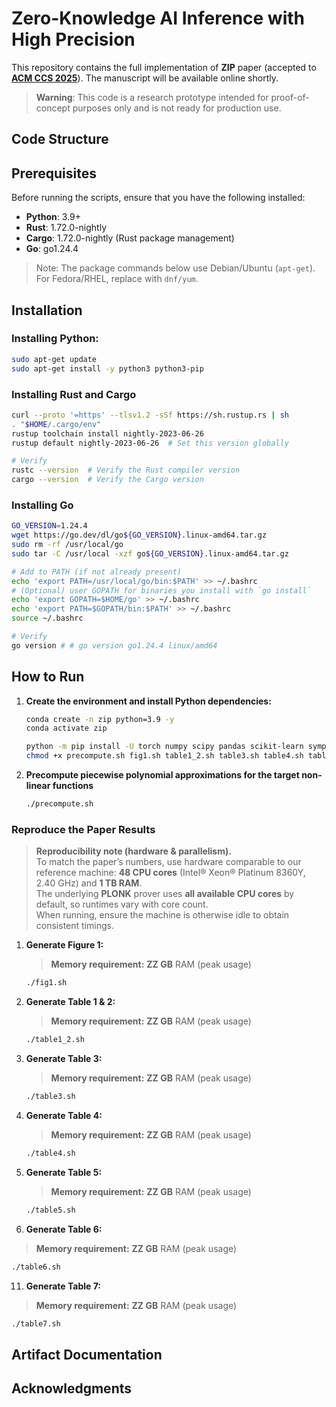 # Zero-Knowledge AI Inference with High Precision

This repository contains the full implementation of **ZIP** paper (accepted to [**ACM CCS 2025**](https://www.sigsac.org/ccs/CCS2025/)). The manuscript will be available online shortly.

> **Warning**: This code is a research prototype intended for proof-of-concept purposes only and is not ready for production use.

## Code Structure

## Prerequisites
Before running the scripts, ensure that you have the following installed:

- **Python**: 3.9+
- **Rust**: 1.72.0-nightly
- **Cargo**: 1.72.0-nightly (Rust package management)
- **Go**: go1.24.4

> Note: The package commands below use Debian/Ubuntu (```apt-get```). For Fedora/RHEL, replace with ```dnf/yum```.

## Installation

### Installing Python:

   ```bash
   sudo apt-get update
   sudo apt-get install -y python3 python3-pip
   ```

### Installing Rust and Cargo

   ```bash
   curl --proto '=https' --tlsv1.2 -sSf https://sh.rustup.rs | sh
   . "$HOME/.cargo/env"
   rustup toolchain install nightly-2023-06-26
   rustup default nightly-2023-06-26  # Set this version globally

   # Verify
   rustc --version  # Verify the Rust compiler version
   cargo --version  # Verify the Cargo version
   ```

### Installing Go

   ```bash
   GO_VERSION=1.24.4
   wget https://go.dev/dl/go${GO_VERSION}.linux-amd64.tar.gz
   sudo rm -rf /usr/local/go
   sudo tar -C /usr/local -xzf go${GO_VERSION}.linux-amd64.tar.gz

   # Add to PATH (if not already present)
   echo 'export PATH=/usr/local/go/bin:$PATH' >> ~/.bashrc
   # (Optional) user GOPATH for binaries you install with `go install`
   echo 'export GOPATH=$HOME/go' >> ~/.bashrc
   echo 'export PATH=$GOPATH/bin:$PATH' >> ~/.bashrc
   source ~/.bashrc

   # Verify
   go version # # go version go1.24.4 linux/amd64
   ```

## How to Run

1. **Create the environment and install Python dependencies:**
   ```bash
   conda create -n zip python=3.9 -y
   conda activate zip
   ```
   ```bash
   python -m pip install -U torch numpy scipy pandas scikit-learn sympy
   chmod +x precompute.sh fig1.sh table1_2.sh table3.sh table4.sh table5.sh table6.sh table7.sh
   ```

2. **Precompute piecewise polynomial approximations for the target non-linear functions**
   ```bash
   ./precompute.sh
   ```
### Reproduce the Paper Results

> **Reproducibility note (hardware & parallelism).**  
> To match the paper’s numbers, use hardware comparable to our reference machine: **48 CPU cores** (Intel® Xeon® Platinum 8360Y, 2.40 GHz) and **1 TB RAM**.  
> The underlying **PLONK** prover uses **all available CPU cores** by default, so runtimes vary with core count.  
> When running, ensure the machine is otherwise idle to obtain consistent timings.

1. **Generate Figure 1:**
   > **Memory requirement:** **ZZ GB** RAM (peak usage)

   ```bash
   ./fig1.sh
   ```
3. **Generate Table 1 & 2:**
   > **Memory requirement:** **ZZ GB** RAM (peak usage)

   ```bash
   ./table1_2.sh
   ```
5. **Generate Table 3:**
   > **Memory requirement:** **ZZ GB** RAM (peak usage)

   ```bash
   ./table3.sh
   ```
6. **Generate Table 4:**
   > **Memory requirement:** **ZZ GB** RAM (peak usage)

   ```bash
   ./table4.sh
   ```
8. **Generate Table 5:**
   > **Memory requirement:** **ZZ GB** RAM (peak usage)

   ```bash
   ./table5.sh
   ```
10. **Generate Table 6:**
   > **Memory requirement:** **ZZ GB** RAM (peak usage)

   ```bash
   ./table6.sh
   ```
11. **Generate Table 7:**
   > **Memory requirement:** **ZZ GB** RAM (peak usage)

   ```bash
   ./table7.sh
   ```
   
## Artifact Documentation

## Acknowledgments

